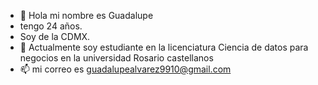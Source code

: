 - 👋 Hola mi nombre es Guadalupe
- tengo 24 años.
- Soy de la CDMX.
- 🌱 Actualmente soy estudiante en la licenciatura Ciencia de datos para negocios en la universidad Rosario castellanos
- 📫 mi correo es guadalupealvarez9910@gmail.com

<!---
G9alvarez/G9alvarez is a ✨ special ✨ repository because its `README.md` (this file) appears on your GitHub profile.
You can click the Preview link to take a look at your changes.
--->
